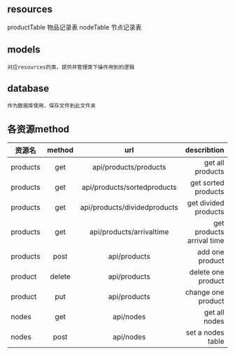 ## resources
  productTable 物品记录表
  nodeTable 节点记录表
## models
	对应resources的类，提供并管理类下操作用到的逻辑
## database
	作为数据库使用，保存文件到此文件夹

## 各资源method ##
资源名|method|url|describtion
---|:--:|:--:|---:
 products| get |api/products/products|get all products
 products| get |api/products/sortedproducts|get sorted products
 products| get |api/products/dividedproducts|get divided products
 products| get |api/products/arrivaltime|get products arrival time
 products| post |api/products|add one product
 product|  delete |api/products|delete one product
 product|  put |api/products|change one product
nodes |get |api/nodes|get all nodes
 nodes |post |api/nodes|set a nodes table


